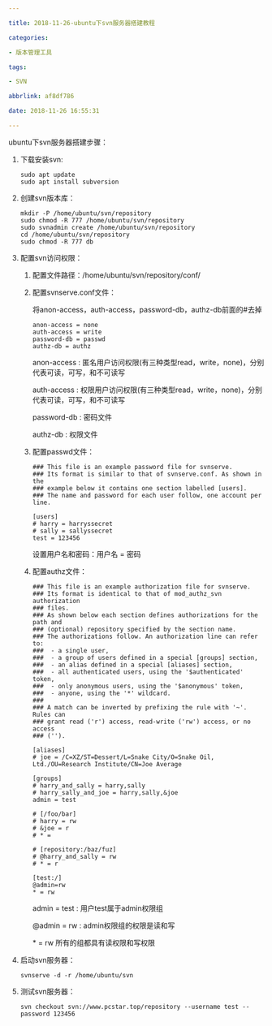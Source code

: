 ```yaml
---

title: 2018-11-26-ubuntu下svn服务器搭建教程

categories:

- 版本管理工具

tags:

- SVN

abbrlink: af8df786

date: 2018-11-26 16:55:31

---
```


ubuntu下svn服务器搭建步骤：

1. 下载安装svn:

    ```
    sudo apt update
    sudo apt install subversion
    ```

2. 创建svn版本库：
    
    ```
    mkdir -P /home/ubuntu/svn/repository
    sudo chmod -R 777 /home/ubuntu/svn/repository
    sudo svnadmin create /home/ubuntu/svn/repository
    cd /home/ubuntu/svn/repository
    sudo chmod -R 777 db
    ```

3. 配置svn访问权限：

    1. 配置文件路径：/home/ubuntu/svn/repository/conf/
    2. 配置svnserve.conf文件：
        
        将anon-access，auth-access，password-db，authz-db前面的\#去掉
    
        ```
        anon-access = none
        auth-access = write
        password-db = passwd
        authz-db = authz
        ```

        anon-access : 匿名用户访问权限(有三种类型read，write，none)，分别代表可读，可写，和不可读写
        
        auth-access : 权限用户访问权限(有三种类型read，write，none)，分别代表可读，可写，和不可读写
        
        password-db : 密码文件
        
        authz-db : 权限文件
        
    3. 配置passwd文件：
    
        ```
        ### This file is an example password file for svnserve.
        ### Its format is similar to that of svnserve.conf. As shown in the
        ### example below it contains one section labelled [users].
        ### The name and password for each user follow, one account per line.
        
        [users]
        # harry = harryssecret
        # sally = sallyssecret
        test = 123456
        
        ```
        
        设置用户名和密码：用户名 = 密码
        
    4. 配置authz文件：
    
        ```
        ### This file is an example authorization file for svnserve.
        ### Its format is identical to that of mod_authz_svn authorization
        ### files.
        ### As shown below each section defines authorizations for the path and
        ### (optional) repository specified by the section name.
        ### The authorizations follow. An authorization line can refer to:
        ###  - a single user,
        ###  - a group of users defined in a special [groups] section,
        ###  - an alias defined in a special [aliases] section,
        ###  - all authenticated users, using the '$authenticated' token,
        ###  - only anonymous users, using the '$anonymous' token,
        ###  - anyone, using the '*' wildcard.
        ###
        ### A match can be inverted by prefixing the rule with '~'. Rules can
        ### grant read ('r') access, read-write ('rw') access, or no access
        ### ('').
        
        [aliases]
        # joe = /C=XZ/ST=Dessert/L=Snake City/O=Snake Oil, Ltd./OU=Research Institute/CN=Joe Average
        
        [groups]
        # harry_and_sally = harry,sally
        # harry_sally_and_joe = harry,sally,&joe
        admin = test
        
        # [/foo/bar]
        # harry = rw
        # &joe = r
        # * =
        
        # [repository:/baz/fuz]
        # @harry_and_sally = rw
        # * = r
        
        [test:/]
        @admin=rw
        * = rw
        ```
        
        admin = test : 用户test属于admin权限组
        
        @admin = rw : admin权限组的权限是读和写
        
        \* = rw 所有的组都具有读权限和写权限

4. 启动svn服务器：
    
    ```
    svnserve -d -r /home/ubuntu/svn
    ```
    
5. 测试svn服务器：
    
    ```
    svn checkout svn://www.pcstar.top/repository --username test --password 123456
    ```